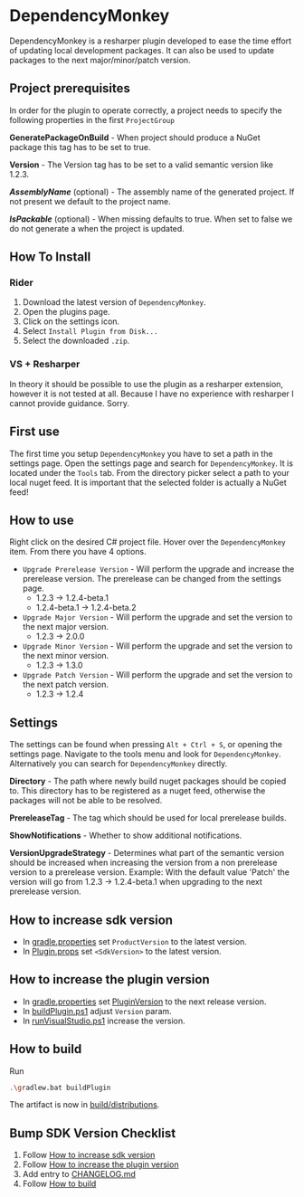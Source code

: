 # DependencyMonkey

DependencyMonkey is a resharper plugin developed to ease the time effort of updating local development packages.
It can also be used to update packages to the next major/minor/patch version.

## Project prerequisites

In order for the plugin to operate correctly, a project needs to specify the following properties in the first `ProjectGroup`

**GeneratePackageOnBuild** - When project should produce a NuGet package this tag has to be set to true. 

**Version** - The Version tag has to be set to a valid semantic version like 1.2.3.

_**AssemblyName**_ (optional) - The assembly name of the generated project. If not present we default to the project name.

_**IsPackable**_ (optional) - When missing defaults to true. When set to false we do not generate a when the project is updated.


## How To Install

### Rider

1. Download the latest version of `DependencyMonkey`.
2. Open the plugins page.
3. Click on the settings icon.
4. Select `Install Plugin from Disk...`
5. Select the downloaded `.zip`.

### VS + Resharper 

In theory it should be possible to use the plugin as a resharper extension, however it is not tested at all. Because I have no experience with resharper I cannot provide guidance. Sorry.

## First use

The first time you setup `DependencyMonkey` you have to set a path in the settings page.
Open the settings page and search for `DependencyMonkey`. It is located under the `Tools` tab.
From the directory picker select a path to your local nuget feed. It is important that the selected folder is actually a NuGet feed!

## How to use

Right click on the desired C# project file. Hover over the `DependencyMonkey` item.
From there you have 4 options.

- `Upgrade Prerelease Version` - Will perform the upgrade and increase the prerelease version. The prerelease can be changed from the settings page. 
  - 1.2.3 -> 1.2.4-beta.1
  - 1.2.4-beta.1 -> 1.2.4-beta.2
- `Upgrade Major Version` - Will perform the upgrade and set the version to the next major version. 
  - 1.2.3 -> 2.0.0
- `Upgrade Minor Version` - Will perform the upgrade and set the version to the next minor version.
  - 1.2.3 -> 1.3.0
- `Upgrade Patch Version` - Will perform the upgrade and set the version to the next patch version.
  - 1.2.3 -> 1.2.4

## Settings

The settings can be found when pressing `Alt + Ctrl + S`, or opening the settings page.
Navigate to the tools menu and look for `DependencyMonkey`. Alternatively you can search for `DependencyMonkey` directly.

**Directory** - The path where newly build nuget packages should be copied to. This directory has to be registered as a nuget feed, otherwise the packages will not be able to be resolved.

**PrereleaseTag** - The tag which should be used for local prerelease builds.

**ShowNotifications** - Whether to show additional notifications.

**VersionUpgradeStrategy** - Determines what part of the semantic version should be increased when increasing the version from a non prerelease version to a prerelease version. Example: With the default value 'Patch' the version will go from 1.2.3 -> 1.2.4-beta.1 when upgrading to the next prerelease version.

## How to increase sdk version

- In [gradle.properties](./gradle.properties) set `ProductVersion` to the latest version.
- In [Plugin.props](./src/dotnet/Plugin.props) set `<SdkVersion>` to the latest version.

## How to increase the plugin version

- In [gradle.properties](./gradle.properties) set [PluginVersion](./runVisualStudio.ps1) to the next release version.
- In [buildPlugin.ps1](./buildPlugin.ps1) adjust `Version` param.
- In [runVisualStudio.ps1](./runVisualStudio.ps1) increase the version.


## How to build

Run
```bash
.\gradlew.bat buildPlugin
```
The artifact is now in [build/distributions](./build/distributions).

## Bump SDK Version Checklist
1. Follow [How to increase sdk version](#how-to-increase-sdk-version)
2. Follow [How to increase the plugin version](#how-to-increase-the-plugin-version)
3. Add entry to [CHANGELOG.md](./CHANGELOG.md)
4. Follow [How to build](#how-to-build)

